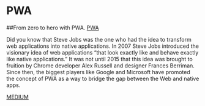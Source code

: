 # PWA
##From zero to hero with PWA.
[PWA](https://miro.medium.com/max/824/1*fVWW7DbAJkVeHWmttugElQ.png)

Did you know that Steve Jobs was the one who had the idea to transform web applications into native applications. In 2007 Steve Jobs introduced the visionary idea of ​​web applications “that look exactly like and behave exactly like native applications.”
It was not until 2015 that this idea was brought to fruition by Chrome developer Alex Russell and designer Frances Berriman. Since then, the biggest players like Google and Microsoft have promoted the concept of PWA as a way to bridge the gap between the Web and native apps.

[MEDIUM](https://medium.com/@ricardobokove/from-zero-to-hero-with-pwa-80f66ce3072a)
